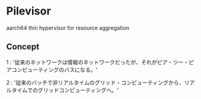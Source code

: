 # Pilevisor
aarch64 thin hypervisor for resource aggregation

## Concept

1 : '従来のネットワークは情報のネットワークだったが、それがピア・ツー・ピアコンピューティングのバスになる。'

2 : '従来のバッチで非リアルタイムのグリッド・コンピューティングから、リアルタイムでのグリッドコンピューティングへ。'
